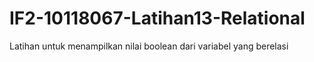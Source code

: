 # IF2-10118067-Latihan13-Relational
Latihan untuk menampilkan nilai boolean dari variabel yang berelasi
